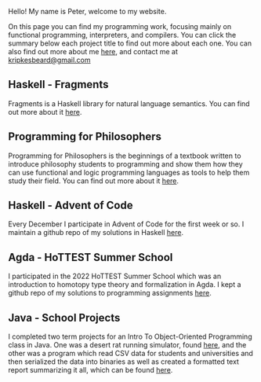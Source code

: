 Hello! My name is Peter, welcome to my website.

On this page you can find my programming work, focusing mainly on functional programming, interpreters, and compilers. 
You can click the summary below each project title to find out more about each one. You can also find out more about 
me [here](https://kripkesbeard.github.io/about), and contact me at kripkesbeard@gmail.com

## Haskell - Fragments

Fragments is a Haskell library for natural language semantics. You can find out
more about it [here](https://kripkesbeard.github.io/fragmentssummary).

## Programming for Philosophers

Programming for Philosophers is the beginnings of a textbook written to 
introduce philosophy students to programming and show them how they can use 
functional and logic programming languages as tools to help them study their field.
You can find out more about it [here](https://github.com/KripkesBeard/programming-for-philosophers).

## Haskell - Advent of Code

Every December I participate in Advent of Code for the first week or so. I 
maintain a github repo of my solutions in Haskell 
[here](https://github.com/KripkesBeard/AoC).

## Agda - HoTTEST Summer School

I participated in the 2022 HoTTEST Summer School which was an introduction to
homotopy type theory and formalization in Agda. I kept a github repo of my 
solutions to programming assignments 
[here](https://github.com/KripkesBeard/hottest-summer-school).

## Java - School Projects

I completed two term projects for an Intro To Object-Oriented Programming class in 
Java. One was a desert rat running simulator, found 
[here](https://github.com/KripkesBeard/DesertRatRunner), 
and the other was a program which read CSV data for students and universities and 
then serialized the data into binaries as well as created a formatted text report 
summarizing it all, which can be found 
[here](https://github.com/KripkesBeard/StudentsAndUniversities).